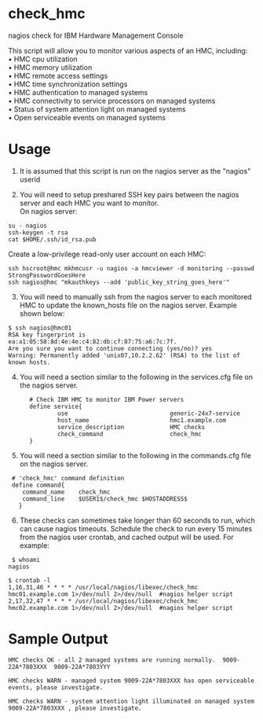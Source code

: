 # check_hmc
nagios check for IBM Hardware Management Console 

This script will allow you to monitor various aspects of an HMC, including:  
•	HMC cpu utilization  
•	HMC memory utilization  
•	HMC remote access settings  
•	HMC time synchronization settings  
•	HMC authentication to managed systems  
•	HMC connectivity to service processors on managed systems  
•	Status of system attention light on managed systems  
•	Open serviceable events on managed systems  





# Usage 
1) It is assumed that this script is run on the nagios server as the "nagios" userid  

2) You will need to setup preshared SSH key pairs between the nagios server and each HMC you want to monitor.  
On nagios server:  
```
su - nagios
ssh-keygen -t rsa
cat $HOME/.ssh/id_rsa.pub
```
Create a low-privilege read-only user account on  each HMC:
```
ssh hscroot@hmc mkhmcusr -u nagios -a hmcviewer -d monitoring --passwd StrongPasswordGoesHere
ssh nagios@hmc "mkauthkeys --add 'public_key_string_goes_here'"
```

3) You will need to manually ssh from the nagios server to each monitored HMC to update the known_hosts file on the nagios server.  Example shown below:
```
$ ssh nagios@hmc01
RSA key fingerprint is ea:a1:05:58:8d:4e:4e:c4:82:db:cf:87:75:a6:7c:7f.
Are you sure you want to continue connecting (yes/no)? yes
Warning: Permanently added 'unix07,10.2.2.62' (RSA) to the list of known hosts.
```

4) You will need a section similar to the following in the services.cfg file on the nagios server.
```
      # Check IBM HMC to monitor IBM Power servers
      define service{
              use                             generic-24x7-service
              host_name                       hmc1.example.com
              service_description             HMC checks
              check_command                   check_hmc
      }
```


5) You will need a section similar to the following in the commands.cfg file on the nagios server.
```
 # 'check_hmc' command definition
 define command{
    command_name    check_hmc
    command_line    $USER1$/check_hmc $HOSTADDRESS$
   }
```

6) These checks can sometimes take longer than 60 seconds to run, which can cause nagios timeouts.  Schedule the check to run every 15 minutes from the nagios user crontab, and cached output will be used.  For example:
```
 $ whoami
nagios

$ crontab -l
1,16,31,46 * * * * /usr/local/nagios/libexec/check_hmc hmc01.example.com 1>/dev/null 2>/dev/null  #nagios helper script
2,17,32,47 * * * * /usr/local/nagios/libexec/check_hmc hmc02.example.com 1>/dev/null 2>/dev/null  #nagios helper script
```

# Sample Output
```
HMC checks OK - all 2 managed systems are running normally.  9009-22A*7803XXX  9009-22A*7803YYY
```
```
HMC checks WARN - managed system 9009-22A*7803XXX has open serviceable events, please investigate.
```
```
HMC checks WARN - system attention light illuminated on managed system 9009-22A*7803XXX , please investigate.
```
